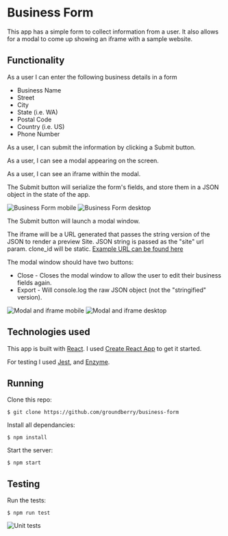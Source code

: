 # Business Form

This app has a simple form to collect information from a user. It also allows for a modal to come up showing an iframe with a sample website.

## Functionality

As a user I can enter the following business details in a form

- Business Name
- Street
- City
- State (i.e. WA)
- Postal Code
- Country (i.e. US)
- Phone Number

As a user, I can submit the information by clicking a Submit button.

As a user, I can see a modal appearing on the screen.

As a user, I can see an iframe within the modal.

The Submit button will serialize the form's fields, and store them in a JSON object in the state of the app.

![Business Form mobile](public/img/form-mobile.png)
![Business Form desktop](public/img/form-desktop.png)

The Submit button will launch a modal window.

The iframe will be a URL generated that passes the string version of the JSON to render a preview Site. JSON string is passed as the "site" url param. clone_id will be static. [Example URL can be found here](http://cloudtemplates.cloudfrontend.net/app/live-preview/?clone_id=1576931&site={%22business%22:{%22business_name%22:%20%22Johnson%20Legal%20Partners%22}})

The modal window should have two buttons:
- Close - Closes the modal window to allow the user to edit their business fields again.
- Export - Will console.log the raw JSON object (not the "stringified" version).

![Modal and iframe mobile](public/img/modal-mobile.png)
![Modal and iframe desktop](public/img/modal-desktop.png)

## Technologies used

This app is built with [React](https://facebook.github.io/react/). I used [Create React App](https://github.com/facebookincubator/create-react-app) to get it started.

For testing I used [Jest](https://github.com/facebook/jest), and [Enzyme](http://airbnb.io/enzyme/docs/api/).

## Running

Clone this repo:

```
$ git clone https://github.com/groundberry/business-form
```

Install all dependancies:

```
$ npm install
```

Start the server:

```
$ npm start
```

## Testing

Run the tests:

```
$ npm run test
```
![Unit tests](public/img/unit-tests.png)
